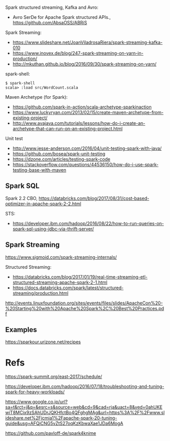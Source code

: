Spark structured streaming, Kafka and Avro:
* Avro SerDe for Apache Spark structured APIs., https://github.com/AbsaOSS/ABRiS

Spark Streaming:
- https://www.slideshare.net/JoanViladrosaRiera/spark-streaming-kafka-010
- https://www.inovex.de/blog/247-spark-streaming-on-yarn-in-production/
- http://mkuthan.github.io/blog/2016/09/30/spark-streaming-on-yarn/


spark-shell:
```
$ spark-shell
scala> :load src/WordCount.scala

```

Maven Archetype (for Spark):
- https://github.com/spark-in-action/scala-archetype-sparkinaction
- https://www.luckyryan.com/2013/02/15/create-maven-archetype-from-existing-project/
- http://www.avajava.com/tutorials/lessons/how-do-i-create-an-archetype-that-can-run-on-an-existing-project.html


Unit test
- http://www.jesse-anderson.com/2016/04/unit-testing-spark-with-java/
- https://github.com/bosea/spark-unit-testing
- https://dzone.com/articles/testing-spark-code
- https://stackoverflow.com/questions/44536150/how-do-i-use-spark-testing-base-with-maven

## Spark SQL
Spark 2.2 CBO, https://databricks.com/blog/2017/08/31/cost-based-optimizer-in-apache-spark-2-2.html

STS:
- https://developer.ibm.com/hadoop/2016/08/22/how-to-run-queries-on-spark-sql-using-jdbc-via-thrift-server/


## Spark Streaming

https://www.sigmoid.com/spark-streaming-internals/

Structured Streaming:
- https://databricks.com/blog/2017/01/19/real-time-streaming-etl-structured-streaming-apache-spark-2-1.html
- https://docs.databricks.com/spark/latest/structured-streaming/production.html

http://events.linuxfoundation.org/sites/events/files/slides/ApacheCon%20-%20Starting%20with%20Apache%20Spark%2C%20Best%20Practices.pdf

## Examples

https://sparkour.urizone.net/recipes


# Refs
https://spark-summit.org/east-2017/schedule/

https://developer.ibm.com/hadoop/2016/07/18/troubleshooting-and-tuning-spark-for-heavy-workloads/


https://www.google.co.jp/url?sa=t&rct=j&q=&esrc=s&source=web&cd=9&cad=rja&uact=8&ved=0ahUKEwiT8MCix9zSAhUDrJQKHfctBo4QFghgMAg&url=https%3A%2F%2Fwww.slideshare.net%2Fjcmia1%2Fapache-spark-20-tuning-guide&usg=AFQjCNG5vZtS27oqKzKbwaXae1JDa6MogA

https://github.com/pavloff-de/spark4knime
